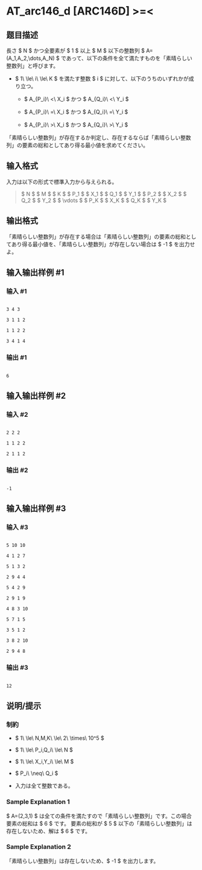 # AT_arc146_d [ARC146D] >=<

## 题目描述

[problemUrl]: https://atcoder.jp/contests/arc146/tasks/arc146_d

長さ $ N $ かつ全要素が $ 1 $ 以上 $ M $ 以下の整数列 $ A=(A_1,A_2,\dots,A_N) $ であって、以下の条件を全て満たすものを「素晴らしい整数列」と呼びます。

- $ 1\ \le\ i\ \le\ K $ を満たす整数 $ i $ に対して、以下のうちのいずれかが成り立つ。
  - $ A_{P_i}\ <\ X_i $ かつ $ A_{Q_i}\ <\ Y_i $
  - $ A_{P_i}\ =\ X_i $ かつ $ A_{Q_i}\ =\ Y_i $
  - $ A_{P_i}\ >\ X_i $ かつ $ A_{Q_i}\ >\ Y_i $

「素晴らしい整数列」が存在するか判定し、存在するならば「素晴らしい整数列」の要素の総和としてあり得る最小値を求めてください。

## 输入格式

入力は以下の形式で標準入力から与えられる。

> $ N $ $ M $ $ K $ $ P_1 $ $ X_1 $ $ Q_1 $ $ Y_1 $ $ P_2 $ $ X_2 $ $ Q_2 $ $ Y_2 $ $ \vdots $ $ P_K $ $ X_K $ $ Q_K $ $ Y_K $

## 输出格式

「素晴らしい整数列」が存在する場合は「素晴らしい整数列」の要素の総和としてあり得る最小値を、「素晴らしい整数列」が存在しない場合は $ -1 $ を出力せよ。

## 输入输出样例 #1

### 输入 #1

```
3 4 3
3 1 1 2
1 1 2 2
3 4 1 4
```

### 输出 #1

```
6
```

## 输入输出样例 #2

### 输入 #2

```
2 2 2
1 1 2 2
2 1 1 2
```

### 输出 #2

```
-1
```

## 输入输出样例 #3

### 输入 #3

```
5 10 10
4 1 2 7
5 1 3 2
2 9 4 4
5 4 2 9
2 9 1 9
4 8 3 10
5 7 1 5
3 5 1 2
3 8 2 10
2 9 4 8
```

### 输出 #3

```
12
```

## 说明/提示

### 制約

- $ 1\ \le\ N,M,K\ \le\ 2\ \times\ 10^5 $
- $ 1\ \le\ P_i,Q_i\ \le\ N $
- $ 1\ \le\ X_i,Y_i\ \le\ M $
- $ P_i\ \neq\ Q_i $
- 入力は全て整数である。

### Sample Explanation 1

$ A=(2,3,1) $ は全ての条件を満たすので「素晴らしい整数列」です。この場合要素の総和は $ 6 $ です。 要素の総和が $ 5 $ 以下の「素晴らしい整数列」は存在しないため、解は $ 6 $ です。

### Sample Explanation 2

「素晴らしい整数列」は存在しないため、$ -1 $ を出力します。